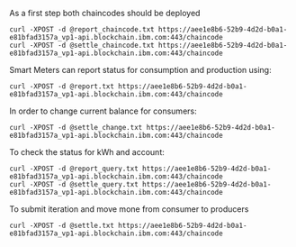 
As a first step both chaincodes should be deployed

    curl -XPOST -d @report_chaincode.txt https://aee1e8b6-52b9-4d2d-b0a1-e81bfad3157a_vp1-api.blockchain.ibm.com:443/chaincode
    curl -XPOST -d @settle_chaincode.txt https://aee1e8b6-52b9-4d2d-b0a1-e81bfad3157a_vp1-api.blockchain.ibm.com:443/chaincode

Smart Meters can report status for consumption and production using:

    curl -XPOST -d @report.txt https://aee1e8b6-52b9-4d2d-b0a1-e81bfad3157a_vp1-api.blockchain.ibm.com:443/chaincode

In order to change current balance for consumers:

    curl -XPOST -d @settle_change.txt https://aee1e8b6-52b9-4d2d-b0a1-e81bfad3157a_vp1-api.blockchain.ibm.com:443/chaincode

To check the status for kWh and account:

    curl -XPOST -d @report_query.txt https://aee1e8b6-52b9-4d2d-b0a1-e81bfad3157a_vp1-api.blockchain.ibm.com:443/chaincode
    curl -XPOST -d @settle_query.txt https://aee1e8b6-52b9-4d2d-b0a1-e81bfad3157a_vp1-api.blockchain.ibm.com:443/chaincode

To submit iteration and move mone from consumer to producers

    curl -XPOST -d @settle.txt https://aee1e8b6-52b9-4d2d-b0a1-e81bfad3157a_vp1-api.blockchain.ibm.com:443/chaincode